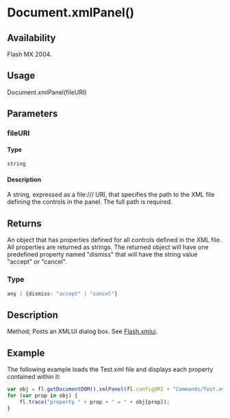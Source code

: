 # Document.xmlPanel()

## Availability

Flash MX 2004.

## Usage

Document.xmlPanel(fileURI)

## Parameters

### **fileURI**

#### Type

```typescript
string
```

#### Description

A string, expressed as a file:/// URI, that specifies the path to the XML file defining the controls in the panel. The full path is required.

## Returns

An object that has properties defined for all controls defined in the XML file. All properties are returned as strings. The returned object will have one predefined property named "dismiss" that will have the string value "accept" or "cancel".

### Type

```typescript
any | {dismiss: "accept" | "cancel"}
```

## Description

Method; Posts an XMLUI dialog box. See [Flash.xmlui](../Flash_object/Flash81.md).

## Example

The following example loads the Test.xml file and displays each property contained within it:

```javascript
var obj = fl.getDocumentDOM().xmlPanel(fl.configURI + "Commands/Test.xml"); 
for (var prop in obj) {
    fl.trace("property " + prop + " = " + obj[prop]);
}
```
